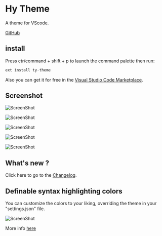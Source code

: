 # Hy Theme

A theme for VScode.

[GitHub](https://github.com/jkchao/Hy-Theme)

## install

Press ctr/command + shift + p to launch the command palette then run:

```javascript
ext install ty-theme
```

Also you can get it for free in the [Visual Studio Code Marketplace](https://marketplace.visualstudio.com/items?itemName=jkchao.hy-theme).

## Screenshot

![ScreenShot](https://raw.githubusercontent.com/jkchao/Hy-Theme/master/screenshot/screenshot_1.png)

![ScreenShot](https://raw.githubusercontent.com/jkchao/Hy-Theme/master/screenshot/screenshot_2.png)

![ScreenShot](https://raw.githubusercontent.com/jkchao/Hy-Theme/master/screenshot/screenshot_3.png)

![ScreenShot](https://raw.githubusercontent.com/jkchao/Hy-Theme/master/screenshot/screenshot_4.png)

![ScreenShot](https://raw.githubusercontent.com/jkchao/Hy-Theme/master/screenshot/screenshot_5.png)

## What's new ?

Click here to go to the [Changelog](https://github.com/jkchao/Hy-Theme/blob/master/CHANGELOG.md).

## Definable syntax highlighting colors

You can customize the colors to your liking, overriding the theme in your "settings.json" file.

![ScreenShot](https://raw.githubusercontent.com/jkchao/Hy-Theme/master/screenshot/screenshot_6.jpeg)

More info [here](https://code.visualstudio.com/docs/getstarted/theme-color-reference)
